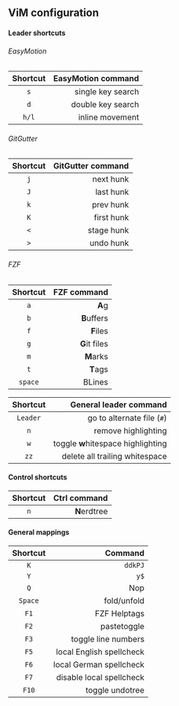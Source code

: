 ## ViM configuration

#### Leader shortcuts

###### EasyMotion

**Shortcut** | **EasyMotion command**
:----: | ----:
`s` | single key search
`d` | double key search
`h/l` | inline movement

###### GitGutter

**Shortcut** | **GitGutter command**
:----: | ----:
`j` | next hunk
`J` | last hunk
`k` | prev hunk
`K` | first hunk
`<` | stage hunk
`>`  | undo hunk


###### FZF
**Shortcut** | **FZF command**
:----: | ----:
`a` | **A**g
`b` | **B**uffers
`f` | **F**iles
`g` | **G**it files
`m` | **M**arks
`t` | **T**ags
`space` | BLines


**Shortcut** | **General leader command**
:----: | ----:
`Leader` | go to alternate file (`#`)
`n` | remove highlighting
`w` | toggle **w**hitespace highlighting
`zz` | delete all trailing whitespace

#### Control shortcuts

**Shortcut** | **Ctrl command**
:----: | ----:
`n` | **N**erdtree

#### General mappings

**Shortcut** | **Command**
:----: | ----:
`K` | `ddkPJ`
`Y` | `y$`
`Q` | Nop
`Space` | fold/unfold
`F1` | FZF Helptags
`F2` | pastetoggle
`F3` | toggle line numbers
`F5` | local English spellcheck
`F6` | local German spellcheck
`F7` | disable local spellcheck
`F10` | toggle undotree
